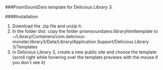###PrismSoundZero template for Delicious Library 3.

####Installation
1. Download the .zip file and unzip it.
2. In the folder dist: copy the folder prismsoundzero.libraryhtmltemplate to
    ~/Library/Containers/com.delicious-monster.library3/Data/Library/Application Support/Delicious Library 3/Templates
3. In Delicious Library 3, create a new public site and choose the template (scroll right while hovering over the template previews with the mouse if you don´t see it)

